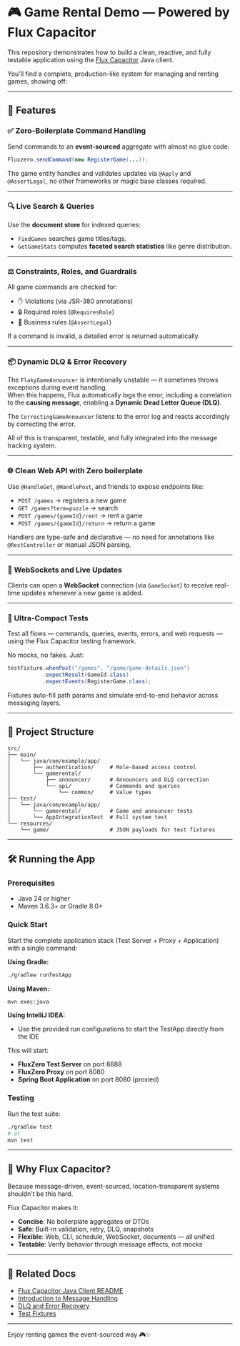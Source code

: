 # 🎮 Game Rental Demo — Powered by Flux Capacitor

This repository demonstrates how to build a clean, reactive, and fully testable application using the [Flux Capacitor](https://fluxzero.io) Java client.

You'll find a complete, production-like system for managing and renting games, showing off:

---

## 🚀 Features

### ✅ Zero-Boilerplate Command Handling
Send commands to an **event-sourced** aggregate with almost no glue code:

```java
Fluxzero.sendCommand(new RegisterGame(...));
```

The game entity handles and validates updates via `@Apply` and `@AssertLegal`, no other frameworks or magic base classes required.

---

### 🔍 Live Search & Queries
Use the **document store** for indexed queries:

- `FindGames` searches game titles/tags.
- `GetGameStats` computes **faceted search statistics** like genre distribution.

---

### ⚖️ Constraints, Roles, and Guardrails
All game commands are checked for:

- ✋ Violations (via JSR-380 annotations)
- 🔒 Required roles (`@RequiresRole`)
- 🧩 Business rules (`@AssertLegal`)

If a command is invalid, a detailed error is returned automatically.

---

### 📦 Dynamic DLQ & Error Recovery

The `FlakyGameAnnouncer` is intentionally unstable — it sometimes throws exceptions during event handling.  
When this happens, Flux automatically logs the error, including a correlation to the **causing message**, enabling a **Dynamic Dead Letter Queue (DLQ)**.

The `CorrectingGameAnnouncer` listens to the error log and reacts accordingly by correcting the error.

All of this is transparent, testable, and fully integrated into the message tracking system.

---

### 🌐 Clean Web API with Zero boilerplate
Use `@HandleGet`, `@HandlePost`, and friends to expose endpoints like:

- `POST /games` → registers a new game
- `GET /games?term=puzzle` → search
- `POST /games/{gameId}/rent` → rent a game
- `POST /games/{gameId}/return` → return a game

Handlers are type-safe and declarative — no need for annotations like `@RestController` or manual JSON parsing.

---

### 🔄 WebSockets and Live Updates
Clients can open a **WebSocket** connection (via `GameSocket`) to receive real-time updates whenever a new game is added.

---

### 🧪 Ultra-Compact Tests
Test all flows — commands, queries, events, errors, and web requests — using the Flux Capacitor testing framework.

No mocks, no fakes. Just:

```java
testFixture.whenPost("/games", "/game/game-details.json")
           .expectResult(GameId.class)
           .expectEvents(RegisterGame.class);
```

Fixtures auto-fill path params and simulate end-to-end behavior across messaging layers.

---

## 📂 Project Structure

```
src/
├── main/
│   └── java/com/example/app/
│       ├── authentication/     # Role-based access control
│       └── gamerental/
│           ├── announcer/      # Announcers and DLQ correction
│           └── api/            # Commands and queries
│               └── common/     # Value types
├── test/
│   └── java/com/example/app/
│       └── gamerental/         # Game and announcer tests
│       └── AppIntegrationTest  # Full system test
└── resources/
    └── game/                   # JSON payloads for test fixtures
```

---

## 🛠️ Running the App

### Prerequisites

- Java 24 or higher
- Maven 3.6.3+ or Gradle 8.0+

### Quick Start

Start the complete application stack (Test Server + Proxy + Application) with a single command:

**Using Gradle:**
```bash
./gradlew runTestApp
```

**Using Maven:**
```bash
mvn exec:java
```

**Using IntelliJ IDEA:**
- Use the provided run configurations to start the TestApp directly from the IDE

This will start:
- **FluxZero Test Server** on port 8888
- **FluxZero Proxy** on port 8080
- **Spring Boot Application** on port 8080 (proxied)

### Testing

Run the test suite:
```bash
./gradlew test
# or
mvn test
```

---

## 🤔 Why Flux Capacitor?

Because message-driven, event-sourced, location-transparent systems shouldn’t be this hard.

Flux Capacitor makes it:

- **Concise**: No boilerplate aggregates or DTOs
- **Safe**: Built-in validation, retry, DLQ, snapshots
- **Flexible**: Web, CLI, schedule, WebSocket, documents — all unified
- **Testable**: Verify behavior through message effects, not mocks

---

## 📎 Related Docs

- [Flux Capacitor Java Client README](https://github.com/fluxzero-io/fluxzero-client)
- [Introduction to Message Handling](https://fluxzero.io/docs/message-handling)
- [DLQ and Error Recovery](https://fluxzero.io/docs/dlq)
- [Test Fixtures](https://fluxzero.io/docs/testing)

---

Enjoy renting games the event-sourced way 🎮✨